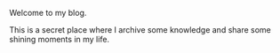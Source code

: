 Welcome to my blog.

This is a secret place where I archive some knowledge and share some shining moments in my life.


